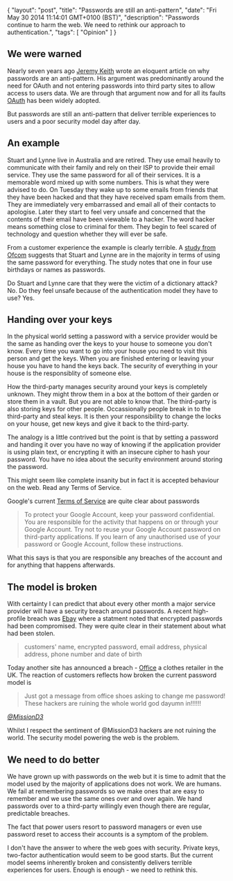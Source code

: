 {
  "layout": "post",
  "title": "Passwords are still an anti-pattern",
  "date": "Fri May 30 2014 11:14:01 GMT+0100 (BST)",
  "description": "Passwords continue to harm the web. We need to rethink our approach to authentication.",
  "tags": [
    "Opinion"
  ]
}

## We were warned

Nearly seven years ago [Jeremy Keith][1] wrote an eloquent article on why passwords are an anti-pattern. His argument was predominantly around the need for OAuth and not entering passwords into third party sites to allow access to users data. We are through that argument now and for all its faults [OAuth][4] has been widely adopted.

But passwords are still an anti-pattern that deliver terrible experiences to users and a poor security model day after day. 

## An example

Stuart and Lynne live in Australia and are retired. They use email heavily to communicate with their family and rely on their ISP to provide their email service. They use the same password for all of their services. It is a memorable word mixed up with some numbers. This is what they were advised to do. On Tuesday they wake up to some emails from friends that they have been hacked and that they have received spam emails from them. They are immediately very embarrassed and email all of their contacts to apologise. Later they start to feel very unsafe and concerned that the contents of their email have been viewable to a hacker. The word hacker means something close to criminal for them. They begin to feel scared of technology and question whether they will ever be safe.

From a customer experience the example is clearly terrible. A [study from Ofcom][2] suggests that Stuart and Lynne are in the majority in terms of using the same password for everything. The study notes that one in four use birthdays or names as passwords.

Do Stuart and Lynne care that they were the victim of a dictionary attack? No. Do they feel unsafe because of the authentication model they have to use? Yes.

## Handing over your keys

In the physical world setting a password with a service provider would be the same as handing over the keys to your house to someone you don't know. Every time you want to go into your house you need to visit this person and get the keys. When you are finished entering or leaving your house you have to hand the keys back. The security of everything in your house is the responsiblity of someone else. 

How the third-party manages security around your keys is completely unknown. They might throw them in a box at the bottom of their garden or store them in a vault. But you are not able to know that. The third-party is also storing keys for other people. Occassionally people break in to the third-party and steal keys. It is then your responsibility to change the locks on your house, get new keys and give it back to the third-party. 

The analogy is a little contrived but the point is that by setting a password and handing it over you have no way of knowing if the application provider is using plain text, or encrypting it with an insecure cipher to hash your password. You have no idea about the security environment around storing the password.

This might seem like complete insanity but in fact it is accepted behaviour on the web. Read any Terms of Service.

Google's current [Terms of Service][3] are quite clear about passwords

> To protect your Google Account, keep your password confidential. You are responsible for the activity that happens on or through your Google Account. Try not to reuse your Google Account password on third-party applications. If you learn of any unauthorised use of your password or Google Account, follow these instructions.

What this says is that you are responsible any breaches of the account and for anything that happens afterwards. 

## The model is broken

With certainty I can predict that about every other month a major service provider will have a security breach around passwords. A recent high-profile breach was [Ebay][5] where a statment noted that encrypted passwords had been compromised. They were quite clear in their statement about what had been stolen.

> customers' name, encrypted password, email address, physical address, phone number and date of birth

Today another site has announced a breach - [Office][6] a clothes retailer in the UK. The reaction of customers reflects how broken the current password model is

> Just got a message from office shoes asking to change me password! These hackers are ruining the whole world god dayumn in!!!!!!

<cite>[@MissionD3][7]</cite>

Whilst I respect the sentiment of @MissionD3 hackers are not ruining the world. The security model powering the web is the problem. 

## We need to do better

We have grown up with passwords on the web but it is time to admit that the model used by the majority of applications does not work. We are humans. We fail at remembering passwords so we make ones that are easy to remember and we use the same ones over and over again. We hand passwords over to a third-party willingly even though there are regular, predictable breaches.

The fact that power users resort to password managers or even use password reset to access their accounts is a symptom of the problem.

I don't have the answer to where the web goes with security. Private keys, two-factor authentication would seem to be good starts. But the current model seems inherently broken and consistently delivers terrible experiences for users. Enough is enough - we need to rethink this. 

[1]: http://adactio.com/journal/1357/
[2]: http://media.ofcom.org.uk/2013/04/23/uk-adults-taking-online-password-security-risks/
[3]: https://www.google.com/intl/en-GB/policies/terms/
[4]: http://oauth.net/
[5]: http://www.ebay.com
[6]: http://www.office.co.uk/
[7]: https://twitter.com/MissionD3/
